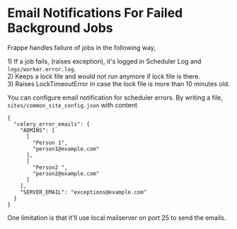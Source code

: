 <!-- add-breadcrumbs -->
# Email Notifications For Failed Background Jobs

<!-- markdown -->

<p>Frappe handles failure of jobs in the following way,</p><p>1) If a job fails, (raises exception), it's logged in Scheduler Log and&nbsp; <code>logs/worker.error.log</code>.<br>2) Keeps a lock file and would not run anymore if lock file is there.<br>3) Raises LockTimeoutError in case the lock file is more than 10 minutes old.</p>

<p>You can configure email notification for scheduler errors. By writing a file, <code>sites/common_site_config.json</code> with content<br></p>

<pre><code class="json hljs">{
  "<span class="hljs-attribute">celery_error_emails</span>": <span class="hljs-value">{
    "<span class="hljs-attribute">ADMINS</span>": <span class="hljs-value">[
      [
        <span class="hljs-string">"Person 1"</span>,
        <span class="hljs-string">"person1@example.com"</span>
      ],
      [
        <span class="hljs-string">"Person2 "</span>,
        <span class="hljs-string">"person2@example.com"</span>
      ]
    ]</span>,
    "<span class="hljs-attribute">SERVER_EMAIL</span>": <span class="hljs-value"><span class="hljs-string">"exceptions@example.com"</span>
  </span>}
</span>}</code></pre>

<p>One limitation is that it'll use local mailserver on port 25 to send the emails.</p>
